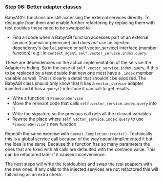 ### Step 06: Better adapter classes

BabyAGI's functions are still accessing the external services directly. To decouple from them and enable further refactoring by replacing them with test doubles these need to be swapped to

- Find all code when a BabyAGI function accesses part of an external service (openai or pinecone) and does _not_ use an injected dependency's  (self.ai_service or self.vector_service) interface (member function): e.g.: in `context_agent`, `self.vector_service.index.query`.

These are dependencies on the actual implementation of the service the Adapter is hiding. So in the case of `self.vector_service.index.query`, if this to be replaced by a test double that new one must have a `.index` member variable as well. This is clearly a detail that shouldn't be exposed. The BabyAGI class should only know that it has a `vector_service` adapter injected and it has a `query()` interface it can call to get results.

- Write a function in `PineconeService`
- Move the relevant code that calls `self.vector_service.index.query` into it
- Write the signature so the previous call gets all the relevant variables
- Rewrite the place where `self.vector_service.index.query` to use `PineconeService`'s new function

Repeath the same exercise with `openai.Completion.create()`. Technically this is a global service call because of the way opeani implemented it but the idea is the same. Because this function has so many parameters the ones that are fixed with all calls are defaulted with the common value. This can be refactored later if it causes inconvenience.

The next steps will write the testdoubles and swap the real adapters with the new ones. If any calls to the injected services are not refactored this will fail acting as an extra check.
